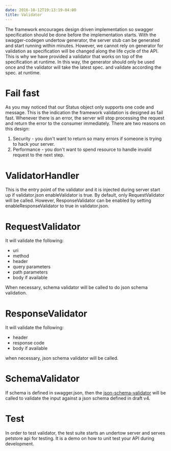 ```yaml
---
date: 2016-10-12T19:13:19-04:00
title: Validator
---
```


The framework encourages design driven implementation so swagger specification 
should be done before the implementation starts. With the swagger-codegen 
undertow generator, the server stub can be generated and start running within 
minutes. However, we cannot rely on generator for validation as specification 
will be changed along  the life cycle of the API. This is why we have provided 
a validator that works on top of the specification at runtime. In this way, 
the generator should only be used once and the validator will take the latest 
spec. and validate according the spec. at runtime. 

# Fail fast
As you may noticed that our Status object only supports one code and message. 
This is the indication the framework validation is designed as fail fast. 
Whenever there is an error, the server will stop processing the request and 
return the error to the consumer immediately. There are two reasons on this 
design:

1. Security - you don't want to return so many errors if someone is trying 
to hack your server.
2. Performance - you don't want to spend resource to handle invalid request 
to the next step.

# ValidatorHandler

This is the entry point of the validator and it is injected during server 
start up if validator.json enableValidator is true. By default, only 
RequestValidator will be called. However, ResponseValidator can be enabled 
by setting enableResponseValidator to true in validator.json.

# RequestValidator

It will validate the following:
* uri
* method
* header
* query parameters
* path parameters
* body if available

When necessary, schema validator will be called to do json schema validation.

# ResponseValidator

It will validate the following:
* header
* response code
* body if available

when necessary, json schema validator will be called.

# SchemaValidator

If schema is defined in swagger.json, then the [json-schema-validator](https://github.com/networknt/json-schema-validator) will be called to validate the input against a json schema defined in draft v4.

# Test

In order to test validator, the test suite starts an undertow server and serves 
petstore api for testing. It is a demo on how to unit test your API during 
development.